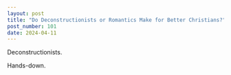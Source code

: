```yaml
---
layout: post
title: "Do Deconstructionists or Romantics Make for Better Christians?"
post_number: 101
date: 2024-04-11
---
```


Deconstructionists.

Hands-down.